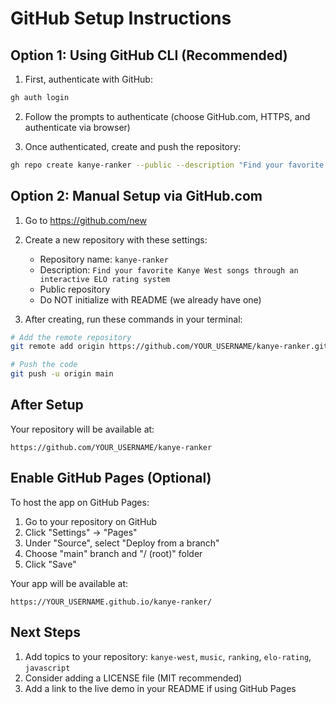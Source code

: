 # GitHub Setup Instructions

## Option 1: Using GitHub CLI (Recommended)

1. First, authenticate with GitHub:
```bash
gh auth login
```

2. Follow the prompts to authenticate (choose GitHub.com, HTTPS, and authenticate via browser)

3. Once authenticated, create and push the repository:
```bash
gh repo create kanye-ranker --public --description "Find your favorite Kanye West songs through an interactive ELO rating system" --source=. --remote=origin --push
```

## Option 2: Manual Setup via GitHub.com

1. Go to https://github.com/new

2. Create a new repository with these settings:
   - Repository name: `kanye-ranker`
   - Description: `Find your favorite Kanye West songs through an interactive ELO rating system`
   - Public repository
   - Do NOT initialize with README (we already have one)

3. After creating, run these commands in your terminal:
```bash
# Add the remote repository
git remote add origin https://github.com/YOUR_USERNAME/kanye-ranker.git

# Push the code
git push -u origin main
```

## After Setup

Your repository will be available at:
```
https://github.com/YOUR_USERNAME/kanye-ranker
```

## Enable GitHub Pages (Optional)

To host the app on GitHub Pages:

1. Go to your repository on GitHub
2. Click "Settings" → "Pages"
3. Under "Source", select "Deploy from a branch"
4. Choose "main" branch and "/ (root)" folder
5. Click "Save"

Your app will be available at:
```
https://YOUR_USERNAME.github.io/kanye-ranker/
```

## Next Steps

1. Add topics to your repository: `kanye-west`, `music`, `ranking`, `elo-rating`, `javascript`
2. Consider adding a LICENSE file (MIT recommended)
3. Add a link to the live demo in your README if using GitHub Pages